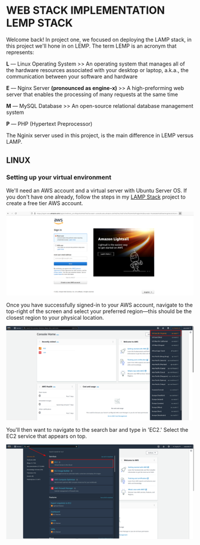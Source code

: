 # WEB STACK IMPLEMENTATION LEMP STACK

Welcome back! In project one, we focused on deploying the LAMP stack, in this project we'll hone in on LEMP. The term LEMP is an acronym that represents:

**L** –– Linux Operating System >> An operating system that manages all of the hardware resources associated with your desktop or laptop, a.k.a., the communication between your software and hardware

**E** –– Nginx Server **(pronounced as engine-x)** >> A high-preforming web server that enables the processing of many requests at the same time

**M** –– MySQL Database >> An open-source relational database management system

**P** –– PHP (Hypertext Preprocessor)

The Nginix server used in this project, is the main difference in LEMP versus LAMP.

## LINUX

### Setting up your virtual environment

We'll need an AWS account and a virtual server with Ubuntu Server OS. If you don't have one already, follow the steps in my [LAMP Stack](https://github.com/eakanbi80/web-stack-implementation-lamp) project to create a free tier AWS account.

![](./image2/image1new.png)

Once you have successfully signed-in to your AWS account, navigate to the top-right of the screen and select your preferred region––this should be the closest region to your physical location.

![](./image2/image2new.png)

You'll then want to navigate to the search bar and type in 'EC2.' Select the EC2 service that appears on top.

![](./image2/image3.png)
